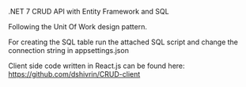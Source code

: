 .NET 7 CRUD API with Entity Framework and SQL 

Following the Unit Of Work design pattern.

For creating the SQL table run the attached SQL script and change the connection string in appsettings.json

Client side code written in React.js can be found here: https://github.com/dshivrin/CRUD-client

